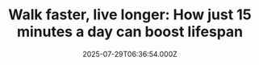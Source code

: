 ---
title: "Walk faster, live longer: How just 15 minutes a day can boost lifespan"
date: 2025-07-29T06:36:54.000Z
category: Health
externalLink: "https://www.sciencedaily.com/releases/2025/07/250729001211.htm"
image: ""
excerpt: "Fast walking, even just 15 minutes a day, can dramatically reduce the risk of death, especially from heart disease, according to a large study involving nearly 80,000 low-income and predominantly Black Americans in the South. The findings not only affirm the well-known health benefits of walking but also highlight how pace matters and how fast walking offers a powerful, accessible…"
---